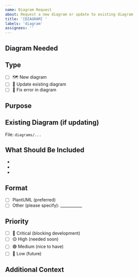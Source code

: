 ```yaml
---
name: Diagram Request
about: Request a new diagram or update to existing diagram
title: '[DIAGRAM] '
labels: 'diagram'
assignees: ''
---
```


## Diagram Needed

<!-- Describe what diagram you need or what needs to be updated -->

## Type

- [ ] 🗺️ New diagram
- [ ] 🔄 Update existing diagram
- [ ] 🐛 Fix error in diagram

## Purpose

<!-- Why is this diagram needed? What will it help visualize? -->

## Existing Diagram (if updating)

<!-- Link to the existing diagram file -->

File: `diagrams/...`

## What Should Be Included

<!-- List the components, flows, or elements that should be in the diagram -->

-
-
-

## Format

- [ ] PlantUML (preferred)
- [ ] Other (please specify): ___________

## Priority

- [ ] 🔴 Critical (blocking development)
- [ ] 🟡 High (needed soon)
- [ ] 🟢 Medium (nice to have)
- [ ] 🔵 Low (future)

## Additional Context

<!-- Any sketches, examples, or references -->
